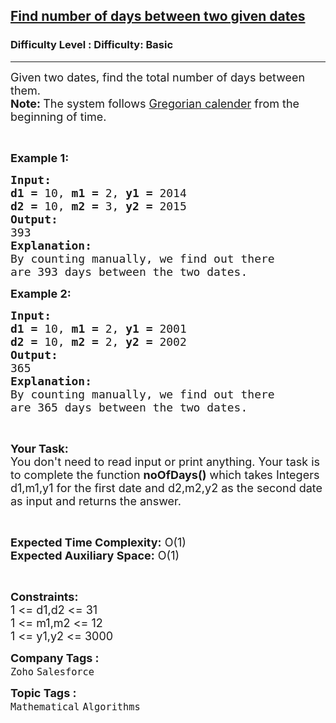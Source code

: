 <h2><a href="https://www.geeksforgeeks.org/problems/find-number-of-days-between-two-given-dates5400/1?page=2&company=Zoho&status=unsolved&sortBy=submissions">Find number of days between two given dates</a></h2><h3>Difficulty Level : Difficulty: Basic</h3><hr><div class="problems_problem_content__Xm_eO"><p><span style="font-size:18px">Given two dates, find the total number of days between them.<br>
<strong>Note: </strong>The system follows <a href="https://en.wikipedia.org/wiki/Gregorian_calendar#Adoption">Gregorian calender</a> from the beginning of time.</span></p>

<p>&nbsp;</p>

<p><span style="font-size:18px"><strong>Example 1:</strong></span></p>

<pre><span style="font-size:18px"><strong>Input:</strong></span>
<span style="font-size:18px"><strong>d1 = </strong>10, <strong>m1 = </strong>2, <strong>y1 = </strong>2014</span>
<span style="font-size:18px"><strong>d2 = </strong>10, <strong>m2 = </strong>3, <strong>y2 = </strong>2015</span>
<span style="font-size:18px"><strong>Output:</strong></span>
<span style="font-size:18px">393</span>
<span style="font-size:18px"><strong>Explanation:</strong></span>
<span style="font-size:18px">By counting manually, we find out there
are 393 days between the two dates.</span></pre>

<p><span style="font-size:18px"><strong>Example 2:</strong></span></p>

<pre><span style="font-size:18px"><strong>Input:</strong></span>
<span style="font-size:18px"><strong>d1 = </strong>10, <strong>m1 = </strong>2, <strong>y1 = </strong>2001</span>
<span style="font-size:18px"><strong>d2 = </strong>10, <strong>m2 = </strong>2, <strong>y2 = </strong>2002</span>
<span style="font-size:18px"><strong>Output:</strong></span>
<span style="font-size:18px">365</span>
<span style="font-size:18px"><strong>Explanation:</strong></span>
<span style="font-size:18px">By counting manually, we find out there
are 365 days between the two dates.</span></pre>

<p>&nbsp;</p>

<p><span style="font-size:18px"><strong>Your Task:</strong><br>
You don't need to read input or print anything. Your task is to complete the function <strong>noOfDays()</strong> which takes Integers d1,m1,y1 for the first date and d2,m2,y2 as the second date as input and returns the answer.</span></p>

<p>&nbsp;</p>

<p><span style="font-size:18px"><strong>Expected Time Complexity:</strong> O(1)<br>
<strong>Expected Auxiliary Space:</strong> O(1)</span></p>

<p>&nbsp;</p>

<p><span style="font-size:18px"><strong>Constraints:</strong></span><br>
<span style="font-size:18px">1 &lt;= d1,d2 &lt;= 31<br>
1 &lt;= m1,m2 &lt;= 12<br>
1 &lt;= y1,y2 &lt;= 3000</span></p>
</div><p><span style=font-size:18px><strong>Company Tags : </strong><br><code>Zoho</code>&nbsp;<code>Salesforce</code>&nbsp;<br><p><span style=font-size:18px><strong>Topic Tags : </strong><br><code>Mathematical</code>&nbsp;<code>Algorithms</code>&nbsp;